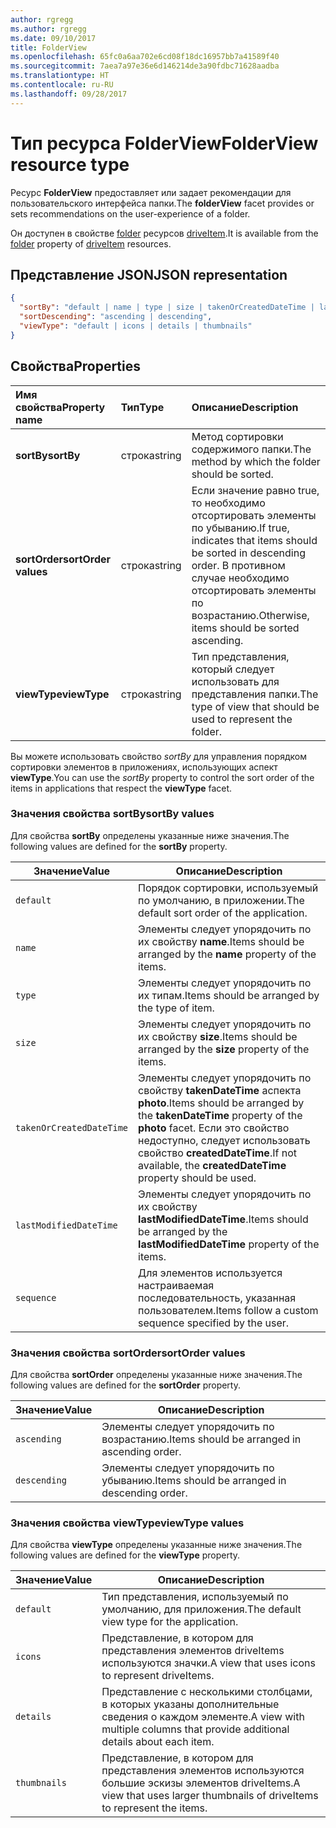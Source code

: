 ```yaml
---
author: rgregg
ms.author: rgregg
ms.date: 09/10/2017
title: FolderView
ms.openlocfilehash: 65fc0a6aa702e6cd08f18dc16957bb7a41589f40
ms.sourcegitcommit: 7aea7a97e36e6d146214de3a90fdbc71628aadba
ms.translationtype: HT
ms.contentlocale: ru-RU
ms.lasthandoff: 09/28/2017
---
```

# <a name="folderview-resource-type"></a><span data-ttu-id="35bb6-102">Тип ресурса FolderView</span><span class="sxs-lookup"><span data-stu-id="35bb6-102">FolderView resource type</span></span>

<span data-ttu-id="35bb6-103">Ресурс **FolderView** предоставляет или задает рекомендации для пользовательского интерфейса папки.</span><span class="sxs-lookup"><span data-stu-id="35bb6-103">The **folderView** facet provides or sets recommendations on the user-experience of a folder.</span></span>

<span data-ttu-id="35bb6-104">Он доступен в свойстве [folder][folder-facet] ресурсов [driveItem][item-resource].</span><span class="sxs-lookup"><span data-stu-id="35bb6-104">It is available from the [folder][folder-facet] property of [driveItem][item-resource] resources.</span></span>

## <a name="json-representation"></a><span data-ttu-id="35bb6-105">Представление JSON</span><span class="sxs-lookup"><span data-stu-id="35bb6-105">JSON representation</span></span>

<!-- { "blockType": "resource", "@odata.type": "microsoft.graph.folderView" } -->

```json
{
  "sortBy": "default | name | type | size | takenOrCreatedDateTime | lastModifiedDateTime | sequence",
  "sortDescending": "ascending | descending",
  "viewType": "default | icons | details | thumbnails"
}
```

## <a name="properties"></a><span data-ttu-id="35bb6-106">Свойства</span><span class="sxs-lookup"><span data-stu-id="35bb6-106">Properties</span></span>

| <span data-ttu-id="35bb6-107">Имя свойства</span><span class="sxs-lookup"><span data-stu-id="35bb6-107">Property name</span></span>         | <span data-ttu-id="35bb6-108">Тип</span><span class="sxs-lookup"><span data-stu-id="35bb6-108">Type</span></span>   | <span data-ttu-id="35bb6-109">Описание</span><span class="sxs-lookup"><span data-stu-id="35bb6-109">Description</span></span>
|:----------------------|:-------|:--------------------------------------------
| <span data-ttu-id="35bb6-110">**sortBy**</span><span class="sxs-lookup"><span data-stu-id="35bb6-110">**sortBy**</span></span>            | <span data-ttu-id="35bb6-111">строка</span><span class="sxs-lookup"><span data-stu-id="35bb6-111">string</span></span> | <span data-ttu-id="35bb6-112">Метод сортировки содержимого папки.</span><span class="sxs-lookup"><span data-stu-id="35bb6-112">The method by which the folder should be sorted.</span></span>
| <span data-ttu-id="35bb6-113">**sortOrder**</span><span class="sxs-lookup"><span data-stu-id="35bb6-113">**sortOrder values**</span></span>         | <span data-ttu-id="35bb6-114">строка</span><span class="sxs-lookup"><span data-stu-id="35bb6-114">string</span></span> | <span data-ttu-id="35bb6-115">Если значение равно true, то необходимо отсортировать элементы по убыванию.</span><span class="sxs-lookup"><span data-stu-id="35bb6-115">If true, indicates that items should be sorted in descending order.</span></span> <span data-ttu-id="35bb6-116">В противном случае необходимо отсортировать элементы по возрастанию.</span><span class="sxs-lookup"><span data-stu-id="35bb6-116">Otherwise, items should be sorted ascending.</span></span>
| <span data-ttu-id="35bb6-117">**viewType**</span><span class="sxs-lookup"><span data-stu-id="35bb6-117">**viewType**</span></span>          | <span data-ttu-id="35bb6-118">строка</span><span class="sxs-lookup"><span data-stu-id="35bb6-118">string</span></span> | <span data-ttu-id="35bb6-119">Тип представления, который следует использовать для представления папки.</span><span class="sxs-lookup"><span data-stu-id="35bb6-119">The type of view that should be used to represent the folder.</span></span>

<span data-ttu-id="35bb6-120">Вы можете использовать свойство _sortBy_ для управления порядком сортировки элементов в приложениях, использующих аспект **viewType**.</span><span class="sxs-lookup"><span data-stu-id="35bb6-120">You can use the _sortBy_ property to control the sort order of the items in applications that respect the **viewType** facet.</span></span>

### <a name="sortby-values"></a><span data-ttu-id="35bb6-121">Значения свойства sortBy</span><span class="sxs-lookup"><span data-stu-id="35bb6-121">sortBy values</span></span>

<span data-ttu-id="35bb6-122">Для свойства **sortBy** определены указанные ниже значения.</span><span class="sxs-lookup"><span data-stu-id="35bb6-122">The following values are defined for the **sortBy** property.</span></span>

| <span data-ttu-id="35bb6-123">Значение</span><span class="sxs-lookup"><span data-stu-id="35bb6-123">Value</span></span>                    | <span data-ttu-id="35bb6-124">Описание</span><span class="sxs-lookup"><span data-stu-id="35bb6-124">Description</span></span>
| ------------------------ | --------------------------------------------------
| `default`                | <span data-ttu-id="35bb6-125">Порядок сортировки, используемый по умолчанию, в приложении.</span><span class="sxs-lookup"><span data-stu-id="35bb6-125">The default sort order of the application.</span></span>
| `name`                   | <span data-ttu-id="35bb6-126">Элементы следует упорядочить по их свойству **name**.</span><span class="sxs-lookup"><span data-stu-id="35bb6-126">Items should be arranged by the **name** property of the items.</span></span>
| `type`                   | <span data-ttu-id="35bb6-127">Элементы следует упорядочить по их типам.</span><span class="sxs-lookup"><span data-stu-id="35bb6-127">Items should be arranged by the type of item.</span></span>
| `size`                   | <span data-ttu-id="35bb6-128">Элементы следует упорядочить по их свойству **size**.</span><span class="sxs-lookup"><span data-stu-id="35bb6-128">Items should be arranged by the **size** property of the items.</span></span>
| `takenOrCreatedDateTime` | <span data-ttu-id="35bb6-129">Элементы следует упорядочить по свойству **takenDateTime** аспекта **photo**.</span><span class="sxs-lookup"><span data-stu-id="35bb6-129">Items should be arranged by the **takenDateTime** property of the **photo** facet.</span></span> <span data-ttu-id="35bb6-130">Если это свойство недоступно, следует использовать свойство **createdDateTime**.</span><span class="sxs-lookup"><span data-stu-id="35bb6-130">If not available, the **createdDateTime** property should be used.</span></span>
| `lastModifiedDateTime`   | <span data-ttu-id="35bb6-131">Элементы следует упорядочить по их свойству **lastModifiedDateTime**.</span><span class="sxs-lookup"><span data-stu-id="35bb6-131">Items should be arranged by the **lastModifiedDateTime** property of the items.</span></span>
| `sequence`               | <span data-ttu-id="35bb6-132">Для элементов используется настраиваемая последовательность, указанная пользователем.</span><span class="sxs-lookup"><span data-stu-id="35bb6-132">Items follow a custom sequence specified by the user.</span></span>


### <a name="sortorder-values"></a><span data-ttu-id="35bb6-133">Значения свойства sortOrder</span><span class="sxs-lookup"><span data-stu-id="35bb6-133">sortOrder values</span></span>

<span data-ttu-id="35bb6-134">Для свойства **sortOrder** определены указанные ниже значения.</span><span class="sxs-lookup"><span data-stu-id="35bb6-134">The following values are defined for the **sortOrder** property.</span></span>

| <span data-ttu-id="35bb6-135">Значение</span><span class="sxs-lookup"><span data-stu-id="35bb6-135">Value</span></span>        | <span data-ttu-id="35bb6-136">Описание</span><span class="sxs-lookup"><span data-stu-id="35bb6-136">Description</span></span>
| ------------ | --------------------------------------------------------------
| `ascending`  | <span data-ttu-id="35bb6-137">Элементы следует упорядочить по возрастанию.</span><span class="sxs-lookup"><span data-stu-id="35bb6-137">Items should be arranged in ascending order.</span></span>
| `descending` | <span data-ttu-id="35bb6-138">Элементы следует упорядочить по убыванию.</span><span class="sxs-lookup"><span data-stu-id="35bb6-138">Items should be arranged in descending order.</span></span>


### <a name="viewtype-values"></a><span data-ttu-id="35bb6-139">Значения свойства viewType</span><span class="sxs-lookup"><span data-stu-id="35bb6-139">viewType values</span></span>

<span data-ttu-id="35bb6-140">Для свойства **viewType** определены указанные ниже значения.</span><span class="sxs-lookup"><span data-stu-id="35bb6-140">The following values are defined for the **viewType** property.</span></span>

| <span data-ttu-id="35bb6-141">Значение</span><span class="sxs-lookup"><span data-stu-id="35bb6-141">Value</span></span>        | <span data-ttu-id="35bb6-142">Описание</span><span class="sxs-lookup"><span data-stu-id="35bb6-142">Description</span></span>
| ------------ | --------------------------------------------------------------
| `default`    | <span data-ttu-id="35bb6-143">Тип представления, используемый по умолчанию, для приложения.</span><span class="sxs-lookup"><span data-stu-id="35bb6-143">The default view type for the application.</span></span>
| `icons`      | <span data-ttu-id="35bb6-144">Представление, в котором для представления элементов driveItems используются значки.</span><span class="sxs-lookup"><span data-stu-id="35bb6-144">A view that uses icons to represent driveItems.</span></span>
| `details`    | <span data-ttu-id="35bb6-145">Представление с несколькими столбцами, в которых указаны дополнительные сведения о каждом элементе.</span><span class="sxs-lookup"><span data-stu-id="35bb6-145">A view with multiple columns that provide additional details about each item.</span></span>
| `thumbnails` | <span data-ttu-id="35bb6-146">Представление, в котором для представления элементов используются большие эскизы элементов driveItems.</span><span class="sxs-lookup"><span data-stu-id="35bb6-146">A view that uses larger thumbnails of driveItems to represent the items.</span></span>


[item-resource]: driveitem.md
[folder-facet]: folder.md

<!-- {
  "type": "#page.annotation",
  "description": "The FolderView facet provides or sets recommendations on the user-experience of a folder.",
  "keywords": "view, folderview, sortby, sortorder, viewtype, coversourceid, folder",
  "section": "documentation",
  "tocPath": "Facets/FolderView"
} -->
